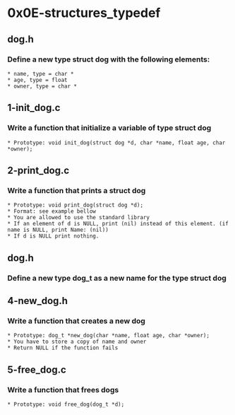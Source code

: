 # 0x0E-structures_typedef
## dog.h
### Define a new type struct dog with the following elements:
	* name, type = char *
	* age, type = float
	* owner, type = char *

## 1-init_dog.c
### Write a function that initialize a variable of type struct dog
	* Prototype: void init_dog(struct dog *d, char *name, float age, char *owner);

## 2-print_dog.c
### Write a function that prints a struct dog
	* Prototype: void print_dog(struct dog *d);
	* Format: see example bellow
	* You are allowed to use the standard library
	* If an element of d is NULL, print (nil) instead of this element. (if name is NULL, print Name: (nil))
	* If d is NULL print nothing.

## dog.h
### Define a new type dog_t as a new name for the type struct dog

## 4-new_dog.h
### Write a function that creates a new dog
	* Prototype: dog_t *new_dog(char *name, float age, char *owner);
	* You have to store a copy of name and owner
	* Return NULL if the function fails

## 5-free_dog.c
### Write a function that frees dogs
	* Prototype: void free_dog(dog_t *d);
